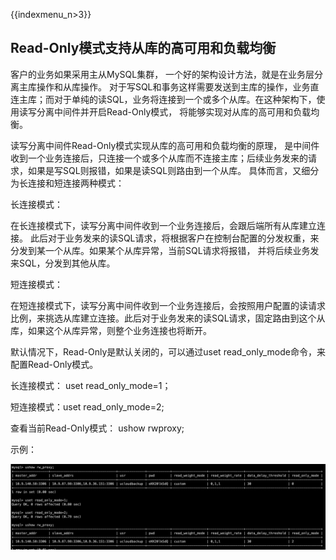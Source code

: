 {{indexmenu_n>3}}

## Read-Only模式支持从库的高可用和负载均衡

客户的业务如果采用主从MySQL集群， 一个好的架构设计方法，就是在业务层分离主库操作和从库操作。
对于写SQL和事务这样需要发送到主库的操作，业务直连主库；而对于单纯的读SQL，业务将连接到一个或多个从库。在这种架构下，使用读写分离中间件并开启Read-Only模式，
将能够实现对从库的高可用和负载均衡。

读写分离中间件Read-Only模式实现从库的高可用和负载均衡的原理，
是中间件收到一个业务连接后，只连接一个或多个从库而不连接主库；后续业务发来的请求，如果是写SQL则报错，如果是读SQL则路由到一个从库。
具体而言，又细分为长连接和短连接两种模式：

长连接模式：

在长连接模式下，读写分离中间件收到一个业务连接后，会跟后端所有从库建立连接。
此后对于业务发来的读SQL请求，将根据客户在控制台配置的分发权重，来分发到某一个从库。如果某个从库异常，当前SQL请求将报错，
并将后续业务发来SQL，分发到其他从库。

短连接模式：

在短连接模式下，读写分离中间件收到一个业务连接后，会按照用户配置的读请求比例，来挑选从库建立连接。此后对于业务发来的读SQL请求，固定路由到这个从库，如果这个从库异常，则整个业务连接也将断开。

默认情况下，Read-Only是默认关闭的，可以通过uset read\_only\_mode命令，来配置Read-Only模式。

长连接模式： uset read\_only\_mode=1；

短连接模式：uset read\_only\_mode=2;

查看当前Read-Only模式： ushow rwproxy;

示例：

![image](/images/rw009.png)
